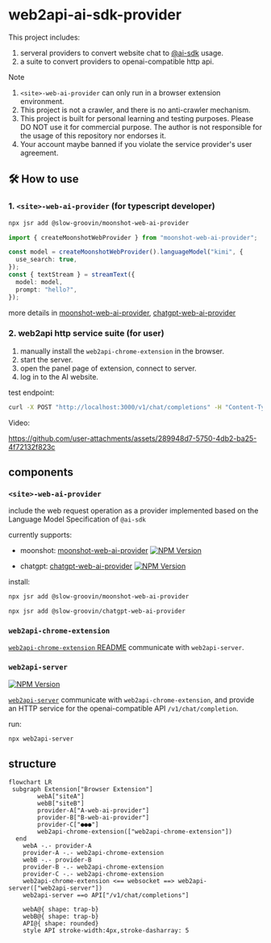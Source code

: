 # web2api-ai-sdk-provider

This project includes:

1. serveral providers to convert website chat to [@ai-sdk](https://github.com/vercel/ai) usage.
2. a suite to convert providers to openai-compatible http api.

> [!NOTE]
>
> 1. `<site>-web-ai-provider` can only run in a browser extension environment.
> 2. This project is not a crawler, and there is no anti-crawler mechanism.
> 3. This project is built for personal learning and testing purposes. Please DO NOT use it for commercial purpose. The author is not responsible for the usage of this repository nor endorses it.
> 4. Your account maybe banned if you violate the service provider's user agreement.

## 🛠 How to use

### 1. `<site>-web-ai-provider` (for typescript developer)

```bash
npx jsr add @slow-groovin/moonshot-web-ai-provider
```

```ts
import { createMoonshotWebProvider } from "moonshot-web-ai-provider";

const model = createMoonshotWebProvider().languageModel("kimi", {
  use_search: true,
});
const { textStream } = streamText({
  model: model,
  prompt: "hello?",
});
```

more details in [moonshot-web-ai-provider](/packages/moonshot-web-ai-provider/README.md), [chatgpt-web-ai-provider](/packages/chatgpt-web-ai-provider/README.md)

### 2. web2api http service suite (for user)

1. manually install the `web2api-chrome-extension` in the browser.
2. start the server.
3. open the panel page of extension, connect to server.
4. log in to the AI website.

test endpoint:

```sh
curl -X POST "http://localhost:3000/v1/chat/completions" -H "Content-Type: application/json" -d '{"model":"auto","messages":[{"role":"user","content":"give me a random story"}]}'

```

Video:



https://github.com/user-attachments/assets/289948d7-5750-4db2-ba25-4f72132f823c



## components

### `<site>-web-ai-provider`

include the web request operation as a provider implemented based on the Language Model Specification of `@ai-sdk`

currently supports:

- moonshot: [moonshot-web-ai-provider](/packages/moonshot-web-ai-provider/README.md) [![NPM Version](https://img.shields.io/npm/v/moonshot-web-ai-provider?color=crimson)](https://www.npmjs.com/package/moonshot-web-ai-provider)

- chatgpt: [chatgpt-web-ai-provider](/packages/chatgpt-web-ai-provider/README.md) [![NPM Version](https://img.shields.io/npm/v/chatgpt-web-ai-provider?color=crimson)](https://www.npmjs.com/package/chatgpt-web-ai-provider)

install:

```sh
npx jsr add @slow-groovin/moonshot-web-ai-provider

npx jsr add @slow-groovin/chatgpt-web-ai-provider
```

### `web2api-chrome-extension`

[`web2api-chrome-extension` README](/packages/web2api-chrome-extension/README.md)
communicate with `web2api-server`.

### `web2api-server`

[![NPM Version](https://img.shields.io/npm/v/web2api-server?color=crimson)](https://www.npmjs.com/package/web2api-server)

[`web2api-server`](/packages/web2api-server/README.md)
communicate with `web2api-chrome-extension`, and provide an HTTP service for the openai-compatible API `/v1/chat/completion`.

run:

```sh
npx web2api-server
```

## structure

```mermaid
flowchart LR
 subgraph Extension["Browser Extension"]
        webA["siteA"]
        webB["siteB"]
        provider-A["A-web-ai-provider"]
        provider-B["B-web-ai-provider"]
        provider-C["●●●"]
        web2api-chrome-extension(["web2api-chrome-extension"])
  end
    webA -.- provider-A
    provider-A -.- web2api-chrome-extension
    webB -.- provider-B
    provider-B -.- web2api-chrome-extension
    provider-C -.- web2api-chrome-extension
    web2api-chrome-extension <== websocket ==> web2api-server(["web2api-server"])
    web2api-server ==o API["/v1/chat/completions"]

    webA@{ shape: trap-b}
    webB@{ shape: trap-b}
    API@{ shape: rounded}
    style API stroke-width:4px,stroke-dasharray: 5

```
